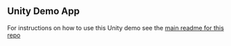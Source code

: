Unity Demo App
--------------

For instructions on how to use this Unity demo see the [main readme for this repo](../../README.md)